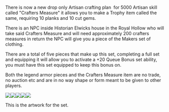 ---
---
There is now a new drop only Artisan crafting plan  for 5000 Artisan skill called "Crafters Measure" it allows you to make a Trophy item called the same, requiring 10 planks and 10 cut gems.

There is an NPC inside Historian Elwicks house in the Royal Hollow who will take said Crafters Measure and will need approximately 200 crafters measures in return the NPC will give you a piece of the Makers set of clothing.

There are a total of five pieces that make up this set, completing a full set and equipping it will allow you to activate a +20 Queue Bonus set ability, you must have this set equipped to keep this bonus on.

Both the legend armor pieces and the Crafters Measure item are no trade, no auction etc and are in no way shape or form meant to be given to other players.

![](https://lohcdn.com/game/i/6392.gif)![](https://lohcdn.com/game/i/6393.gif)![](https://lohcdn.com/game/i/6394.gif)![](https://lohcdn.com/game/i/6395.gif)![](https://lohcdn.com/game/i/6396.gif)

This is the artwork for the set.